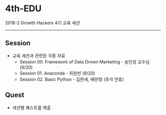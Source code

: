 # 4th-EDU

2018-2 Growth Hackers 4기 교육 세션

---

## Session

- 교육 세션과 관련된 각종 자료
    - Session 00. Framework of Data Driven Marketing - 송인성 교수님 (9/20)
    - Session 01. Anaconda - 최원빈 (9/20)
    - Session 02. Basic Python - 김현세, 배민영 (추석 연휴)

## Quest

- 세션별 퀘스트를 제출
